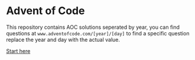 # Advent of Code 
This repository contains AOC solutions seperated by year, you can find questions at `www.adventofcode.com/[year]/[day]` to find a specific question replace the year and day with the actual value.

[Start here](www.adventofcode.com/2020/day1)